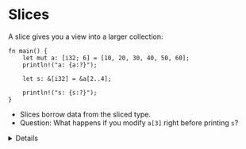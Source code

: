 # Slices

A slice gives you a view into a larger collection:

```rust,editable
fn main() {
    let mut a: [i32; 6] = [10, 20, 30, 40, 50, 60];
    println!("a: {a:?}");

    let s: &[i32] = &a[2..4];

    println!("s: {s:?}");
}
```

- Slices borrow data from the sliced type.
- Question: What happens if you modify `a[3]` right before printing `s`?

<details>

- We create a slice by borrowing `a` and specifying the starting and ending
  indexes in brackets.

- If the slice starts at index 0, Rust’s range syntax allows us to drop the
  starting index, meaning that `&a[0..a.len()]` and `&a[..a.len()]` are
  identical.

- The same is true for the last index, so `&a[2..a.len()]` and `&a[2..]` are
  identical.

- To easily create a slice of the full array, we can therefore use `&a[..]`.

- `s` is a reference to a slice of `i32`s. Notice that the type of `s`
  (`&[i32]`) no longer mentions the array length. This allows us to perform
  computation on slices of different sizes.

- Slices always borrow from another object. In this example, `a` has to remain
  'alive' (in scope) for at least as long as our slice.

- The question about modifying `a[3]` can spark an interesting discussion, but
  the answer is that for memory safety reasons you cannot do it through `a` at
  this point in the execution, but you can read the data from both `a` and `s`
  safely. It works before you created the slice, and again after the `println`,
  when the slice is no longer used. More details will be explained in the borrow
  checker section.

</details>
